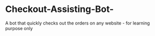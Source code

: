 # Checkout-Assisting-Bot-
A bot that quickly checks out the orders on any website - for learning purpose only
